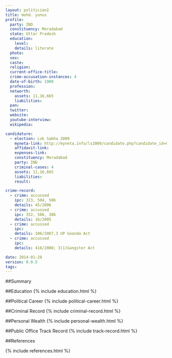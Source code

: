 ```yaml
---
layout: politician2
title: mohd. yunus
profile: 
  party: IND
  constituency: Moradabad
  state: Uttar Pradesh
  education: 
    level: 
    details: literate
  photo: 
  sex: 
  caste: 
  religion: 
  current-office-title: 
  crime-accusation-instances: 4
  date-of-birth: 1980
  profession: 
  networth: 
    assets: 11,16,665
    liabilities: 
  pan: 
  twitter: 
  website: 
  youtube-interview: 
  wikipedia: 

candidature: 
  - election: Lok Sabha 2009
    myneta-link: http://myneta.info/ls2009/candidate.php?candidate_id=8065
    affidavit-link: 
    expenses-link: 
    constituency: Moradabad 
    party: IND
    criminal-cases: 4
    assets: 11,16,665
    liabilities: 
    result:  

crime-record: 
  - crime: accussed
    ipc: 323, 504, 506
    details: 45/2006 
  - crime: accussed
    ipc: 352, 506, 386
    details: 16/2005 
  - crime: accussed
    ipc: 
    details: 106/2007,3 UP Goonda Act 
  - crime: accussed
    ipc: 
    details: 416/2008; 3(1)Gangster Act 

date: 2014-01-28
version: 0.0.5
tags: 
---
```

##Summary


##Education
{% include education.html %}


##Political Career
{% include political-career.html %}


##Criminal Record
{% include criminal-record.html %}


##Personal Wealth
{% include personal-wealth.html %}


##Public Office Track Record
{% include track-record.html %}


##References


{% include references.html %}